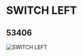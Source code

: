 # SWITCH LEFT
## 53406
![SWITCH LEFT](https://lc-www-live-s.legocdn.com/media/bricks/5/2/4516092.jpg)